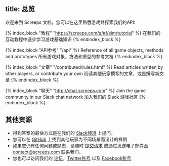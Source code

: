 title: 总览
---
欢迎来到 Screeps 文档，您可以在这里熟悉游戏并探索我们的API:

{% index_block "教程" "https://screeps.com/a/#!/sim/tutorial" %}
在我们的互动教程中逐步学习游戏基础知识
{% endindex_block %} 

{% index_block "API参考" "/api" %}
Reference of all game objects, methods and prototypes
所有游戏对象，方法和原型的参考文档
{% endindex_block %} 

{% index_block "文章" "/contributed/rules.html" %}
Read articles written by other players, or contribute your own
阅读其他玩家撰写的文章，或是撰写新文章
{% endindex_block %}  

{% index_block "聊天" "http://chat.screeps.com" %}
Join the game community in our Slack chat network 
加入我们的 Slack 游戏社区
{% endindex_block %}

## 其他资源

* 得到答案的最快方式是在我们的 [Slack频道](http://chat.screeps.com) 上提问。
* 您可以在 [GitHub](https://github.com/search?o=desc&p=1&q=screeps&s=updated&type=Repositories) 上找到其他玩家为不同场景而设计的样例
* 如果您仍有任何问题或顾虑，请随时 [提交请求](http://support.screeps.com/hc/en-us/requests/new) 或通过发送电子邮件至 [contact@screeps.com](mailto:contact.screeps.com) 联系我们。
* 您也可以访问我们的 [论坛](http://support.screeps.com/hc/communities/public/topics)，[Twitter账号](https://twitter.com/ScreepsGame) 以及 [Facebook账号](https://facebook.com/ScreepsGame)
